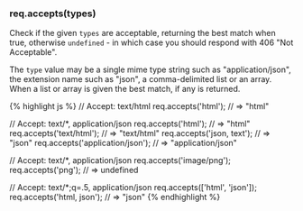 <h3 id='req.accepts'>req.accepts(types)</h3>

Check if the given `types` are acceptable, returning
the best match when true, otherwise `undefined` - in which
case you should respond with 406 "Not Acceptable".

The `type` value may be a single mime type string
such as "application/json", the extension name
such as "json", a comma-delimited list or an array. When a list
or array is given the best match, if any is returned.

{% highlight js %}
// Accept: text/html
req.accepts('html');
// => "html"

// Accept: text/*, application/json
req.accepts('html');
// => "html"
req.accepts('text/html');
// => "text/html"
req.accepts('json, text');
// => "json"
req.accepts('application/json');
// => "application/json"

// Accept: text/*, application/json
req.accepts('image/png');
req.accepts('png');
// => undefined

// Accept: text/*;q=.5, application/json
req.accepts(['html', 'json']);
req.accepts('html, json');
// => "json"
{% endhighlight %}
